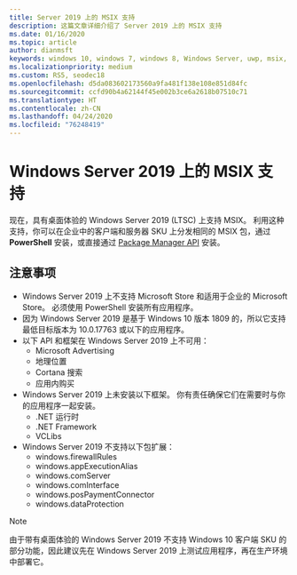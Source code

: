 ```yaml
---
title: Server 2019 上的 MSIX 支持
description: 这篇文章详细介绍了 Server 2019 上的 MSIX 支持
ms.date: 01/16/2020
ms.topic: article
author: dianmsft
keywords: windows 10, windows 7, windows 8, Windows Server, uwp, msix, msixcore, 1709, 1703, 1607, 1511, 1507
ms.localizationpriority: medium
ms.custom: RS5, seodec18
ms.openlocfilehash: d5da083602173560a9fa481f138e108e851d84fc
ms.sourcegitcommit: ccfd90b4a62144f45e002b3ce6a2618b07510c71
ms.translationtype: HT
ms.contentlocale: zh-CN
ms.lasthandoff: 04/24/2020
ms.locfileid: "76248419"
---
```

# <a name="msix-support-on-windows-server-2019"></a>Windows Server 2019 上的 MSIX 支持

现在，具有桌面体验的 Windows Server 2019 (LTSC) 上支持 MSIX。 利用这种支持，你可以在企业中的客户端和服务器 SKU 上分发相同的 MSIX 包，通过 **PowerShell** 安装，或直接通过 [Package Manager API](https://docs.microsoft.com/uwp/api/Windows.Management.Deployment.PackageManager) 安装。

## <a name="considerations"></a>注意事项

* Windows Server 2019 上不支持 Microsoft Store 和适用于企业的 Microsoft Store。 必须使用 PowerShell 安装所有应用程序。 
* 因为 Windows Server 2019 是基于 Windows 10 版本 1809 的，所以它支持最低目标版本为 10.0.17763 或以下的应用程序。 
* 以下 API 和框架在 Windows Server 2019 上不可用：
  * Microsoft Advertising
  * 地理位置
  * Cortana 搜索
  * 应用内购买
* Windows Server 2019 上未安装以下框架。 你有责任确保它们在需要时与你的应用程序一起安装。
  * .NET 运行时
  * .NET Framework
  * VCLibs
* Windows Server 2019 不支持以下包扩展：
  * windows.firewallRules
  * windows.appExecutionAlias
  * windows.comServer
  * windows.comInterface
  * windows.posPaymentConnector
  * windows.dataProtection

> [!NOTE]
> 由于带有桌面体验的 Windows Server 2019 不支持 Windows 10 客户端 SKU 的部分功能，因此建议先在 Windows Server 2019 上测试应用程序，再在生产环境中部署它。

